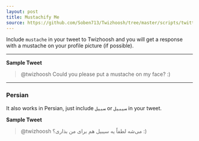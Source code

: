 ```yaml
---
layout: post
title: Mustachify Me
source: https://github.com/Soben713/Twizhoosh/tree/master/scripts/twitter_related/mustachify
---
```


Include `mustache` in your tweet to Twizhoosh and you will get a response with a mustache on your profile picture (if possible).

---

**Sample Tweet**

> @twizhoosh Could you please put a mustache on my face? :)

<!--more-->

---

### Persian

It also works in Persian, just include ‍`سبیل` or ‍‍`سیبیل` in your tweet.

**Sample Tweet**

> @twizhoosh می‌شه لطفاً یه سیبیل هم برای من بذاری؟ :)